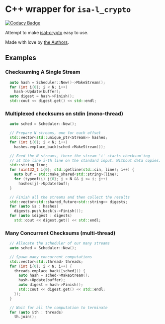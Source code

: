 # C++ wrapper for ``isa-l_crypto``

[![Codacy Badge](https://api.codacy.com/project/badge/Grade/baa309c34cfe4868b3632b6dd87eada6)](https://app.codacy.com/manual/jfsmig/cpp-isal-crypto?utm_source=github.com&utm_medium=referral&utm_content=jfsmig/cpp-isal-crypto&utm_campaign=Badge_Grade_Dashboard)

Attempt to make [isal-crypto] easy to use.

Made with love by [the Authors](./AUTHORS.md).

## Examples

### Checksuming A Single Stream

```c++
  auto hash = Scheduler::New()->MakeStream();
  for (int i{0}; i < N; i++)
    hash->Update(buffer);
  auto digest = hash->Finish();
  std::cout << digest.get() << std::endl;
```

### Multiplexed checksums on stdin (mono-thread)

```c++
  auto sched = Scheduler::New();

  // Prepare N streams, one for each offset
  std::vector<std::unique_ptr<Stream>> hashes;
  for (int i{0}; i < N; i++)
    hashes.emplace_back(sched->MakeStream());

  // Feed the N streams, there the stream 'i' starts checksum'ing
  // at the line i-th line on the standard input. Without data copies.
  std::string line;
  for (uint32_t i{0}; std::getline(std::cin, line); i++) {
    auto buf = std::make_shared<std::string>(line);
    for (typeof(i) j{0}; j < N && j <= i; j++)
      hashes[j]->Update(buf);
  }

  // Finish all the streams and then collect the results
  std::vector<std::shared_future<std::string>> digests;
  for (auto &s : hashes)
    digests.push_back(s->Finish());
  for (auto &digest : digests)
    std::cout << digest.get() << std::endl;
```

### Many Concurrent Checksums (multi-thread)

```c++
  // Allocate the scheduler of our many streams
  auto sched = Scheduler::New();

  // Spawn many concurrent computations
  std::vector<std::thread> threads;
  for (int i{0}; i < N; i++) {
    threads.emplace_back([sched]() {
      auto hash = sched->MakeStream();
      hash->Update(buffer);
      auto digest = hash->Finish();
      std::cout << digest.get() << std::endl;
    });
  }

  // Wait for all the computation to terminate
  for (auto &th : threads)
    th.join();
```

[isal-crypto]: https://github.com/intel/isa-l_crypto
